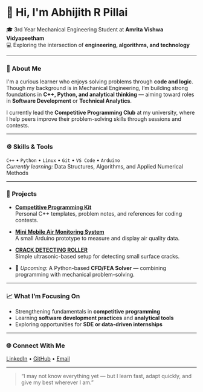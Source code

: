 # 👋 Hi, I'm Abhijith R Pillai  

🎓 3rd Year Mechanical Engineering Student at **Amrita Vishwa Vidyapeetham**  
💻 Exploring the intersection of **engineering, algorithms, and technology**  

---

### 🧠 About Me  
I'm a curious learner who enjoys solving problems through **code and logic**.  
Though my background is in Mechanical Engineering, I’m building strong foundations in **C++, Python, and analytical thinking** — aiming toward roles in **Software Development** or **Technical Analytics**.  

I currently lead the **Competitive Programming Club** at my university, where I help peers improve their problem-solving skills through sessions and contests.  

---

### ⚙️ Skills & Tools  
`C++` • `Python` • `Linux` • `Git` • `VS Code` • `Arduino`  
_Currently learning:_ Data Structures, Algorithms, and Applied Numerical Methods  

---

### 🚀 Projects  
- [**Competitive Programming Kit**](https://github.com/p1ll3chan/Competitive-Programming-Kit)  
  Personal C++ templates, problem notes, and references for coding contests.  

- [**Mini Mobile Air Monitoring System**](https://github.com/p1ll3chan/Mini-Mobile-Air-Monitoring-System)  
  A small Arduino prototype to measure and display air quality data.  

- [**CRACK DETECTING ROLLER**](https://github.com/p1ll3chan/CRACK-DETECTING-ROLLER)  
  Simple ultrasonic-based setup for detecting small surface cracks.  

<!-- Future placeholder -->
- 🧩 *Upcoming:* A Python-based **CFD/FEA Solver** — combining programming with mechanical problem-solving.  

---

### 📈 What I’m Focusing On  
- Strengthening fundamentals in **competitive programming**  
- Learning **software development practices** and **analytical tools**  
- Exploring opportunities for **SDE or data-driven internships**  

---

### 🌐 Connect With Me  
[LinkedIn](https://www.linkedin.com/in/abhijith-r-pillai-p1ll3chan/) • [GitHub](https://github.com/p1ll3chan) • [Email](mailto:am.en.u4mee23002@am.students.amrita.edu)

---

> “I may not know everything yet — but I learn fast, adapt quickly, and give my best wherever I am.”
